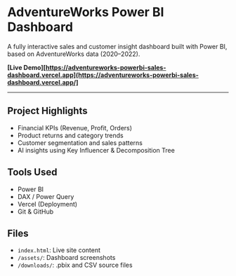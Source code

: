 # AdventureWorks Power BI Dashboard

A fully interactive sales and customer insight dashboard built with Power BI, based on AdventureWorks data (2020–2022).

**[Live Demo][https://adventureworks-powerbi-sales-dashboard.vercel.app](https://adventureworks-powerbi-sales-dashboard.vercel.app/]**

---

## Project Highlights
- Financial KPIs (Revenue, Profit, Orders)
- Product returns and category trends
- Customer segmentation and sales patterns
- AI insights using Key Influencer & Decomposition Tree

## Tools Used
- Power BI
- DAX / Power Query
- Vercel (Deployment)
- Git & GitHub

## Files
- `index.html`: Live site content
- `/assets/`: Dashboard screenshots
- `/downloads/`: .pbix and CSV source files
